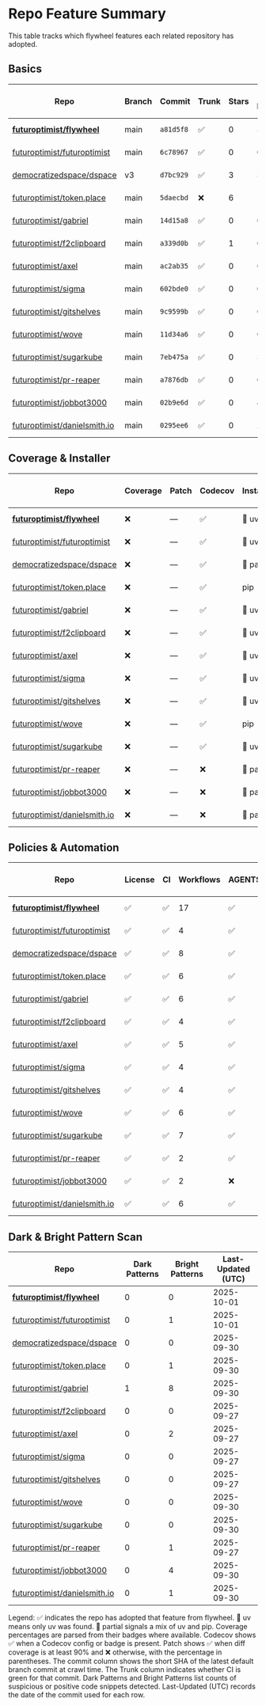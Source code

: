 # Repo Feature Summary

This table tracks which flywheel features each related repository has adopted.

<!-- spellchecker: disable -->
## Basics
| Repo | Branch | Commit | Trunk | Stars | Open Issues | Last-Updated (UTC) |
| ---- | ------ | ------ | ----- | ----- | ----------- | ----------------- |
| **[futuroptimist/flywheel](https://github.com/futuroptimist/flywheel)** | main | `a81d5f8` | ✅ | 0 | 3 | 2025-10-01 |
| [futuroptimist/futuroptimist](https://github.com/futuroptimist/futuroptimist) | main | `6c78967` | ✅ | 0 | 0 | 2025-10-01 |
| [democratizedspace/dspace](https://github.com/democratizedspace/dspace) | v3 | `d7bc929` | ✅ | 3 | 39 | 2025-09-30 |
| [futuroptimist/token.place](https://github.com/futuroptimist/token.place) | main | `5daecbd` | ❌ | 6 | 10 | 2025-09-30 |
| [futuroptimist/gabriel](https://github.com/futuroptimist/gabriel) | main | `14d15a8` | ✅ | 0 | 0 | 2025-09-30 |
| [futuroptimist/f2clipboard](https://github.com/futuroptimist/f2clipboard) | main | `a339d0b` | ✅ | 1 | 0 | 2025-09-27 |
| [futuroptimist/axel](https://github.com/futuroptimist/axel) | main | `ac2ab35` | ✅ | 0 | 0 | 2025-09-27 |
| [futuroptimist/sigma](https://github.com/futuroptimist/sigma) | main | `602bde0` | ✅ | 0 | 0 | 2025-09-27 |
| [futuroptimist/gitshelves](https://github.com/futuroptimist/gitshelves) | main | `9c9599b` | ✅ | 0 | 0 | 2025-09-27 |
| [futuroptimist/wove](https://github.com/futuroptimist/wove) | main | `11d34a6` | ✅ | 0 | 0 | 2025-09-30 |
| [futuroptimist/sugarkube](https://github.com/futuroptimist/sugarkube) | main | `7eb475a` | ✅ | 0 | 3 | 2025-09-30 |
| [futuroptimist/pr-reaper](https://github.com/futuroptimist/pr-reaper) | main | `a7876db` | ✅ | 0 | 0 | 2025-09-27 |
| [futuroptimist/jobbot3000](https://github.com/futuroptimist/jobbot3000) | main | `02b9e6d` | ✅ | 0 | 4 | 2025-09-30 |
| [futuroptimist/danielsmith.io](https://github.com/futuroptimist/danielsmith.io) | main | `0295ee6` | ✅ | 0 | 2 | 2025-09-30 |

## Coverage & Installer
| Repo | Coverage | Patch | Codecov | Installer | Last-Updated (UTC) |
| ---- | -------- | ----- | ------- | --------- | ----------------- |
| **[futuroptimist/flywheel](https://github.com/futuroptimist/flywheel)** | ❌ | — | ✅ | 🚀 uv | 2025-10-01 |
| [futuroptimist/futuroptimist](https://github.com/futuroptimist/futuroptimist) | ❌ | — | ✅ | 🚀 uv | 2025-10-01 |
| [democratizedspace/dspace](https://github.com/democratizedspace/dspace) | ❌ | — | ✅ | 🔶 partial | 2025-09-30 |
| [futuroptimist/token.place](https://github.com/futuroptimist/token.place) | ❌ | — | ✅ | pip | 2025-09-30 |
| [futuroptimist/gabriel](https://github.com/futuroptimist/gabriel) | ❌ | — | ✅ | 🚀 uv | 2025-09-30 |
| [futuroptimist/f2clipboard](https://github.com/futuroptimist/f2clipboard) | ❌ | — | ✅ | 🚀 uv | 2025-09-27 |
| [futuroptimist/axel](https://github.com/futuroptimist/axel) | ❌ | — | ✅ | 🚀 uv | 2025-09-27 |
| [futuroptimist/sigma](https://github.com/futuroptimist/sigma) | ❌ | — | ✅ | 🚀 uv | 2025-09-27 |
| [futuroptimist/gitshelves](https://github.com/futuroptimist/gitshelves) | ❌ | — | ✅ | 🚀 uv | 2025-09-27 |
| [futuroptimist/wove](https://github.com/futuroptimist/wove) | ❌ | — | ✅ | pip | 2025-09-30 |
| [futuroptimist/sugarkube](https://github.com/futuroptimist/sugarkube) | ❌ | — | ✅ | 🚀 uv | 2025-09-30 |
| [futuroptimist/pr-reaper](https://github.com/futuroptimist/pr-reaper) | ❌ | — | ❌ | 🔶 partial | 2025-09-27 |
| [futuroptimist/jobbot3000](https://github.com/futuroptimist/jobbot3000) | ❌ | — | ❌ | 🔶 partial | 2025-09-30 |
| [futuroptimist/danielsmith.io](https://github.com/futuroptimist/danielsmith.io) | ❌ | — | ❌ | 🔶 partial | 2025-09-30 |

## Policies & Automation
| Repo | License | CI | Workflows | AGENTS.md | Code of Conduct | Contributing | Pre-commit | Last-Updated (UTC) |
| ---- | ------- | -- | --------- | --------- | --------------- | ------------ | ---------- | ----------------- |
| **[futuroptimist/flywheel](https://github.com/futuroptimist/flywheel)** | ✅ | ✅ | 17 | ✅ | ✅ | ✅ | ✅ | 2025-10-01 |
| [futuroptimist/futuroptimist](https://github.com/futuroptimist/futuroptimist) | ✅ | ✅ | 4 | ✅ | ✅ | ✅ | ✅ | 2025-10-01 |
| [democratizedspace/dspace](https://github.com/democratizedspace/dspace) | ✅ | ✅ | 8 | ✅ | ✅ | ✅ | ✅ | 2025-09-30 |
| [futuroptimist/token.place](https://github.com/futuroptimist/token.place) | ✅ | ✅ | 6 | ✅ | ✅ | ✅ | ✅ | 2025-09-30 |
| [futuroptimist/gabriel](https://github.com/futuroptimist/gabriel) | ✅ | ✅ | 6 | ✅ | ✅ | ✅ | ✅ | 2025-09-30 |
| [futuroptimist/f2clipboard](https://github.com/futuroptimist/f2clipboard) | ✅ | ✅ | 4 | ✅ | ✅ | ✅ | ✅ | 2025-09-27 |
| [futuroptimist/axel](https://github.com/futuroptimist/axel) | ✅ | ✅ | 5 | ✅ | ✅ | ✅ | ✅ | 2025-09-27 |
| [futuroptimist/sigma](https://github.com/futuroptimist/sigma) | ✅ | ✅ | 4 | ✅ | ✅ | ✅ | ✅ | 2025-09-27 |
| [futuroptimist/gitshelves](https://github.com/futuroptimist/gitshelves) | ✅ | ✅ | 4 | ✅ | ❌ | ❌ | ❌ | 2025-09-27 |
| [futuroptimist/wove](https://github.com/futuroptimist/wove) | ✅ | ✅ | 6 | ✅ | ✅ | ✅ | ✅ | 2025-09-30 |
| [futuroptimist/sugarkube](https://github.com/futuroptimist/sugarkube) | ✅ | ✅ | 7 | ✅ | ✅ | ✅ | ✅ | 2025-09-30 |
| [futuroptimist/pr-reaper](https://github.com/futuroptimist/pr-reaper) | ✅ | ✅ | 2 | ✅ | ✅ | ✅ | ❌ | 2025-09-27 |
| [futuroptimist/jobbot3000](https://github.com/futuroptimist/jobbot3000) | ✅ | ✅ | 2 | ❌ | ❌ | ❌ | ❌ | 2025-09-30 |
| [futuroptimist/danielsmith.io](https://github.com/futuroptimist/danielsmith.io) | ✅ | ✅ | 6 | ✅ | ❌ | ❌ | ✅ | 2025-09-30 |

## Dark & Bright Pattern Scan
| Repo | Dark Patterns | Bright Patterns | Last-Updated (UTC) |
| ---- | ------------- | --------------- | ----------------- |
| **[futuroptimist/flywheel](https://github.com/futuroptimist/flywheel)** | 0 | 0 | 2025-10-01 |
| [futuroptimist/futuroptimist](https://github.com/futuroptimist/futuroptimist) | 0 | 1 | 2025-10-01 |
| [democratizedspace/dspace](https://github.com/democratizedspace/dspace) | 0 | 0 | 2025-09-30 |
| [futuroptimist/token.place](https://github.com/futuroptimist/token.place) | 0 | 1 | 2025-09-30 |
| [futuroptimist/gabriel](https://github.com/futuroptimist/gabriel) | 1 | 8 | 2025-09-30 |
| [futuroptimist/f2clipboard](https://github.com/futuroptimist/f2clipboard) | 0 | 0 | 2025-09-27 |
| [futuroptimist/axel](https://github.com/futuroptimist/axel) | 0 | 2 | 2025-09-27 |
| [futuroptimist/sigma](https://github.com/futuroptimist/sigma) | 0 | 0 | 2025-09-27 |
| [futuroptimist/gitshelves](https://github.com/futuroptimist/gitshelves) | 0 | 0 | 2025-09-27 |
| [futuroptimist/wove](https://github.com/futuroptimist/wove) | 0 | 0 | 2025-09-30 |
| [futuroptimist/sugarkube](https://github.com/futuroptimist/sugarkube) | 0 | 0 | 2025-09-30 |
| [futuroptimist/pr-reaper](https://github.com/futuroptimist/pr-reaper) | 0 | 1 | 2025-09-27 |
| [futuroptimist/jobbot3000](https://github.com/futuroptimist/jobbot3000) | 0 | 4 | 2025-09-30 |
| [futuroptimist/danielsmith.io](https://github.com/futuroptimist/danielsmith.io) | 0 | 1 | 2025-09-30 |

Legend: ✅ indicates the repo has adopted that feature from flywheel. 🚀 uv means only uv was found. 🔶 partial signals a mix of uv and pip.
Coverage percentages are parsed from their badges where available. Codecov shows ✅ when a Codecov config or badge is present. Patch shows ✅ when diff coverage is at least 90% and ❌ otherwise, with the percentage in parentheses.
The commit column shows the short SHA of the latest default branch commit at crawl time. The Trunk column indicates whether CI is green for that commit. Dark Patterns and Bright Patterns list counts of suspicious or positive code snippets detected.
Last-Updated (UTC) records the date of the commit used for each row.

